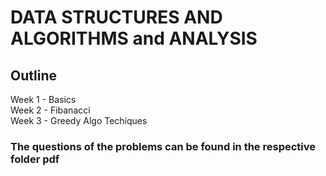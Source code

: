 # DATA STRUCTURES AND ALGORITHMS and ANALYSIS

## Outline

Week 1 - Basics  <br />
Week 2 - Fibanacci <br />
Week 3 - Greedy Algo Techiques <br />

### The questions of the problems can be found in the respective folder pdf